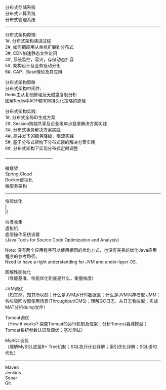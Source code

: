 分布式存储系统<br/>
分布式计算系统<br/>
分布式管理系统<br/>

__________

分布式架构原理:<br/>
1#, 分布式架构演进过程<br/>
2#, 如何把应用从单机扩展到分布式<br/>
3#, CDN加速静态文件访问<br/>
4#, 系统监控，容灾，存储动态扩容<br/>
5#, 架构设计及业务驱动分化<br/>
6#, CAP，Base理论及其应用<br/>

分布式架构策略<br/>
分布式架构中间件:<br/>
Redis主从复制原理及无磁盘复制分析<br/>
图解Redis中AOF和RDB持久化策略的原理<br/>

分布式架构实践:<br/>
1#, 分布式全局ID生成方案<br/>
2#, Session跨越共享及企业级单点登录解决方案实践<br/>
3#, 分布式事务解决方案实践<br/>
4#, 高并发下的服务降级，限流实践<br/>
5#, 基于分布式架构下分布式锁的解决方案实践<br/>
6#, 分布式架构下实现分布式定时调整<br/>


———————————

微框架<br/>
Spring Cloud<br/>
Docker虚拟化<br/>
微服务架构<br/>


___________


性能优化<br/>
|<br/>
|/<br/>

垃圾收集<br/>
虚拟机<br/>
底层操作系统设置<br/>
(Java Tools for Source Code Optimization and Analysis)<br/>

Note: 没有两个应用程序可以使用相同的优化方式，也没有完美的优化Java应用程序的参考路径。<br/>
Need to have a right understanding for JVM and under-layer OS.<br/>

图解性能优化<br/>
（性能基准，性能优化到底是什么，衡量维度）<br/>

JVM调优<br/>
（知其然，知其所以然；什么是JVM运行时数据区；什么是JVM内存模型 JMM；各垃圾回收器使用场景(Throughput\CMS)；理解GC日志，从日志看端倪；实战MAT分析dump文件）<br/>

Tomcat调优<br/>
（How it works? 探查Tomcat的运行机制及框架；分析Tomcat县城模型；Tomcat系统参数认识及调优；基准测试）<br/>

MySQL调优<br/>
（理解MySQL底层B+ Tree机制；SQL执行计划详解；索引优化详解；SQL语句优化）<br/>


__________

Maven<br/>
Jenkins<br/>
Sonar<br/>
Git<br/>